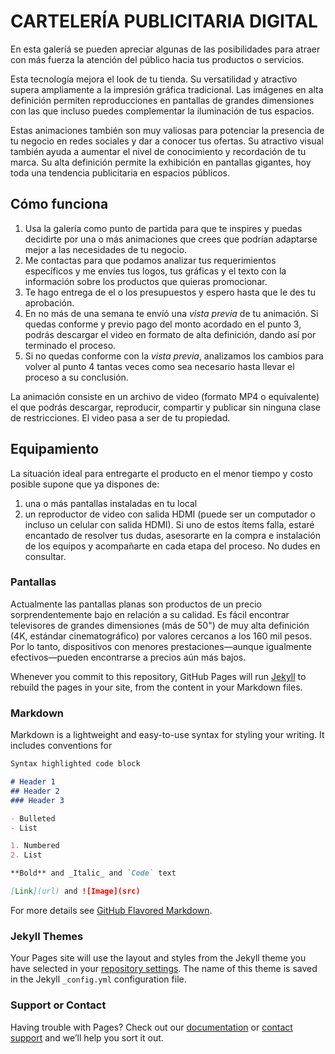 # CARTELERÍA PUBLICITARIA DIGITAL

En esta galeríá se pueden apreciar algunas de las posibilidades para atraer con más fuerza la atención del público hacia tus productos o servicios. 

Esta tecnología mejora el look de tu tienda. Su versatilidad y atractivo supera ampliamente a la impresión gráfica tradicional. Las imágenes en alta definición permiten reproducciones en pantallas de grandes dimensiones con las que incluso puedes complementar la iluminación de tus espacios.

Estas animaciones también son muy valiosas para potenciar la presencia de tu negocio en redes sociales y dar a conocer tus ofertas. Su atractivo visual también ayuda a aumentar el nivel de conocimiento y recordación de tu marca.
Su alta definición permite la exhibición en pantallas gigantes, hoy toda una tendencia publicitaria en espacios públicos. 

## Cómo funciona
1. Usa la galería como punto de partida para que te inspires y puedas decidirte por una o más animaciones que crees que podrían adaptarse mejor a las necesidades de tu negocio.
2. Me contactas para que podamos analizar tus requerimientos específicos y me envíes tus logos, tus gráficas y el texto con la información sobre los productos que quieras promocionar.
3. Te hago entrega de el o los presupuestos y espero hasta que le des tu aprobación.
4. En no más de una semana te envíó una _vista previa_ de tu animación. Si quedas conforme y previo pago del monto acordado en el punto 3, podrás descargar el video en formato de alta definición, dando así por terminado el proceso.
5. Si no quedas conforme con la _vista previa_, analizamos los cambios para volver al punto 4 tantas veces como sea necesario hasta llevar el proceso a su conclusión.

La animación consiste en un archivo de video (formato MP4 o equivalente) el que podrás descargar, reproducir, compartir y publicar sin ninguna clase de restricciones. El video pasa a ser de tu propiedad.

## Equipamiento
La situación ideal para entregarte el producto en el menor tiempo y costo posible supone que ya dispones de:
1. una o más pantallas instaladas en tu local
2. un reproductor de video con salida HDMI (puede ser un computador o incluso un celular con salida HDMI).
Si uno de estos ítems falla, estaré encantado de resolver tus dudas, asesorarte en la compra e instalación de los equipos y acompañarte en cada etapa del proceso. No dudes en consultar. 

### Pantallas
Actualmente las pantallas planas son productos de un precio sorprendentemente bajo en relación a su calidad. Es fácil encontrar televisores de grandes dimensiones (más de 50") de muy alta definición (4K, estándar cinematográfico) por valores cercanos a los 160 mil pesos. Por lo tanto, dispositivos con menores prestaciones—aunque igualmente efectivos—pueden encontrarse a precios aún más bajos.




Whenever you commit to this repository, GitHub Pages will run [Jekyll](https://jekyllrb.com/) to rebuild the pages in your site, from the content in your Markdown files.

### Markdown

Markdown is a lightweight and easy-to-use syntax for styling your writing. It includes conventions for

```markdown
Syntax highlighted code block

# Header 1
## Header 2
### Header 3

- Bulleted
- List

1. Numbered
2. List

**Bold** and _Italic_ and `Code` text

[Link](url) and ![Image](src)
```

For more details see [GitHub Flavored Markdown](https://guides.github.com/features/mastering-markdown/).

### Jekyll Themes

Your Pages site will use the layout and styles from the Jekyll theme you have selected in your [repository settings](https://github.com/cbriones/motiongraphics/settings). The name of this theme is saved in the Jekyll `_config.yml` configuration file.

### Support or Contact

Having trouble with Pages? Check out our [documentation](https://help.github.com/categories/github-pages-basics/) or [contact support](https://github.com/contact) and we’ll help you sort it out.
